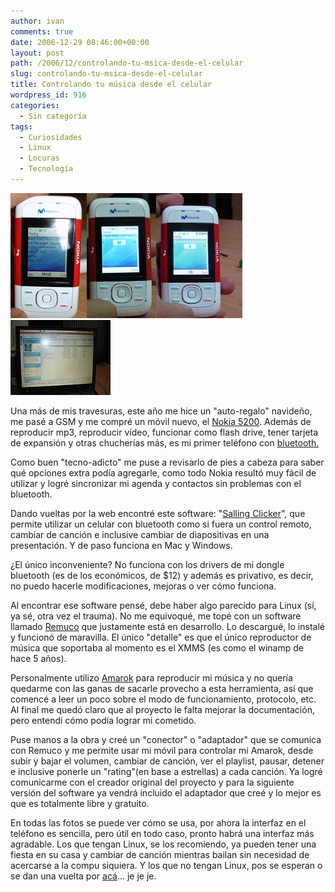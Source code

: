 ```yaml
---
author: ivan
comments: true
date: 2006-12-29 08:46:00+00:00
layout: post
path: /2006/12/controlando-tu-msica-desde-el-celular
slug: controlando-tu-msica-desde-el-celular
title: Controlando tu música desde el celular
wordpress_id: 916
categories:
  - Sin categoría
tags:
  - Curiosidades
  - Linux
  - Locuras
  - Tecnología
---
```


[![](./playing_song.jpg)](http://3.bp.blogspot.com/_T2UWuNJg3dQ/RZMYsEOJDTI/AAAAAAAAAAY/axtAb3UUdi0/s1600-h/playing_song.jpg)[![](./volumen.jpg)](http://2.bp.blogspot.com/_T2UWuNJg3dQ/RZSDRkOJDWI/AAAAAAAAAA4/CN73yhngxCo/s1600-h/volumen.jpg)[![](./rating.jpg)](http://2.bp.blogspot.com/_T2UWuNJg3dQ/RZSDKkOJDVI/AAAAAAAAAAw/_9sFK3s2DWQ/s1600-h/rating.jpg)[![](./amarok_playing.jpg)](http://4.bp.blogspot.com/_T2UWuNJg3dQ/RZMYzUOJDUI/AAAAAAAAAAg/JjkoVB5mAcs/s1600-h/amarok_playing.jpg)

Una más de mis travesuras, este año me hice un "auto-regalo" navideño, me pasé a GSM y me compré un móvil nuevo, el [Nokia 5200](http://forum.nokia.com/devices/5200). Además de reproducir mp3, reproducir vídeo, funcionar como flash drive, tener tarjeta de expansión y otras chucherías más, es mi primer teléfono con [bluetooth.](http://es.wikipedia.org/wiki/Bluetooth)

Como buen "tecno-adicto" me puse a revisarlo de pies a cabeza para saber qué opciones extra podía agregarle, como todo Nokia resultó muy fácil de utilizar y logré sincronizar mi agenda y contactos sin problemas con el bluetooth.

Dando vueltas por la web encontré este software: "[Salling Clicker](http://www.salling.com/)", que permite utilizar un celular con bluetooth como si fuera un control remoto, cambiar de canción e inclusive cambiar de diapositivas en una presentación. Y de paso funciona en Mac y Windows.

¿El único inconveniente? No funciona con los drivers de mi dongle bluetooth (es de los económicos, de \$12) y además es privativo, es decir, no puedo hacerle modificaciones, mejoras o ver cómo funciona.

Al encontrar ese software pensé, debe haber algo parecido para Linux (sí, ya sé, otra vez el trauma). No me equivoqué, me topé con un software llamado [Remuco](http://remuco.sourceforge.net/) que justamente está en desarrollo. Lo descargué, lo instalé y funcionó de maravilla. El único "detalle" es que el único reproductor de música que soportaba al momento es el XMMS (es como el winamp de hace 5 años).

Personalmente utilizo [Amarok](http://amarok.kde.org/) para reproducir mi música y no quería quedarme con las ganas de sacarle provecho a esta herramienta, así que comencé a leer un poco sobre el modo de funcionamiento, protocolo, etc. Al final me quedó claro que al proyecto le falta mejorar la documentación, pero entendí cómo podía lograr mi cometido.

Puse manos a la obra y creé un "conector" o "adaptador" que se comunica con Remuco y me permite usar mi móvil para controlar mi Amarok, desde subir y bajar el volumen, cambiar de canción, ver el playlist, pausar, detener e inclusive ponerle un "rating"(en base a estrellas) a cada canción. Ya logré comunicarme con el creador original del proyecto y para la siguiente versión del software ya vendrá incluido el adaptador que creé y lo mejor es que es totalmente libre y gratuito.

En todas las fotos se puede ver cómo se usa, por ahora la interfaz en el teléfono es sencilla, pero útil en todo caso, pronto habrá una interfaz más agradable. Los que tengan Linux, se los recomiendo, ya pueden tener una fiesta en su casa y cambiar de canción mientras bailan sin necesidad de acercarse a la compu siquiera. Y los que no tengan Linux, pos se esperan o se dan una vuelta por [acá](http://www.ubuntu.com/)... je je je.
